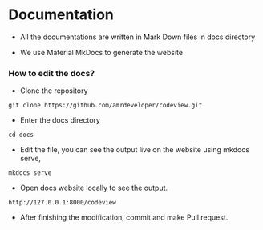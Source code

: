 # Documentation

- All the documentations are written in Mark Down files in docs directory

- We use Material MkDocs to generate the website

### How to edit the docs?

- Clone the repository
```
git clone https://github.com/amrdeveloper/codeview.git
```

- Enter the docs directory
```
cd docs
```

- Edit the file, you can see the output live on the website using mkdocs serve,
```
mkdocs serve
```

- Open docs website locally to see the output.
```
http://127.0.0.1:8000/codeview
```

- After finishing the modification, commit and make Pull request.
